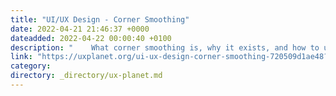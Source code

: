 ```yaml
---
title: "UI/UX Design - Corner Smoothing"
date: 2022-04-21 21:46:37 +0000
dateadded: 2022-04-22 00:00:40 +0100
description: "    What corner smoothing is, why it exists, and how to use it in Figma.  Continue reading on UX Planet »  "
link: "https://uxplanet.org/ui-ux-design-corner-smoothing-720509d1ae48?source=rss----819cc2aaeee0---4"
category:
directory: _directory/ux-planet.md
---
```

